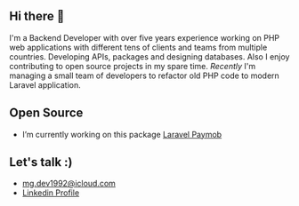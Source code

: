 ## Hi there 👋

I'm a Backend Developer with over five years experience working on PHP web applications with different tens of clients and teams from multiple countries. Developing APIs, packages and designing databases. Also I enjoy contributing to open source projects in my spare time.
_Recently_ I'm managing a small team of developers to refactor old PHP code to modern Laravel application.

## Open Source

- I’m currently working on this package [Laravel Paymob](https://github.com/mgamal92/paymob-laravel)


## Let's talk :)

- <a href='mailto:mg.dev1992@icloud.com'>mg.dev1992@icloud.com</a>
- [Linkedin Profile](https://www.linkedin.com/in/mgamal92/)

